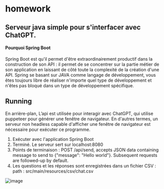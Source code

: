 # homework

## Serveur java simple pour s'interfacer avec ChatGPT. 
#### Pourquoi Spring Boot 
Spring Boot est qu'il permet d'être extraordinairement productif dans la construction de son API : il permet de se concentrer sur la partie métier de son application en laissant de côté toute la complexité de la création d'une API. Spring se basant sur JAVA comme langage de développement, vous êtes toujours libre de réaliser n'importe quel type de développement et n'êtes pas bloqué dans un type de développement spécifique.
  
## Running
En arrière-plan, L’api est utilisée pour interagir avec ChatGPT, qui utilise puppeteer pour générer une fenêtre de navigateur. En d'autres termes, un serveur non headless capable d'afficher une fenêtre de navigateur est nécessaire pour exécuter ce programme.
1.	Exécuter avec l'application Spring Boot
2.	Terminé. Le serveur sert sur localhost:8080
3.	Points de terminaison :
POST /api/send, accepts JSON data containing message to send to {"message": "Hello world"}. Subsequent requests are followed-up by default.
4.	Les questions et les réponses sont enregistrées dans un fichier CSV :
	path : src/main/resources/csv/chat.csv
  
  ![image](https://user-images.githubusercontent.com/104686964/221441715-e135bb3b-3774-4965-9142-e7a473118064.png)

